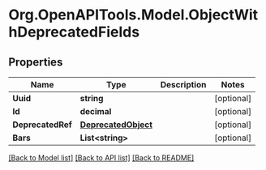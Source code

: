 # Org.OpenAPITools.Model.ObjectWithDeprecatedFields

## Properties

Name | Type | Description | Notes
------------ | ------------- | ------------- | -------------
**Uuid** | **string** |  | [optional] 
**Id** | **decimal** |  | [optional] 
**DeprecatedRef** | [**DeprecatedObject**](DeprecatedObject.md) |  | [optional] 
**Bars** | **List&lt;string&gt;** |  | [optional] 

[[Back to Model list]](../README.md#documentation-for-models) [[Back to API list]](../README.md#documentation-for-api-endpoints) [[Back to README]](../README.md)

